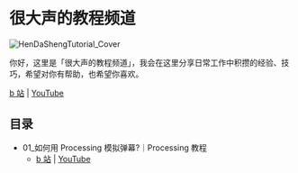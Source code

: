 
# 很大声的教程频道
![HenDaShengTutorial_Cover](https://user-images.githubusercontent.com/20842136/137672614-39ccd3d8-7655-48a3-9c75-5f96514be5d4.png)

你好，这里是「很大声的教程频道」，我会在这里分享日常工作中积攒的经验、技巧，希望对你有帮助，也希望你喜欢。

[b 站](https://space.bilibili.com/25994604?spm_id_from=333.788.b_765f7570696e666f.2) | [YouTube](https://www.youtube.com/channel/UCbNta62FKZgKpnwnsjRq-dg)

## 目录
* 01_如何用 Processing 模拟弹幕?｜Processing 教程
    * [b 站](https://www.bilibili.com/video/BV13P4y1b7dT?spm_id_from=444.41.0.0) | [YouTube](https://www.youtube.com/watch?v=t7mOZxQOEAk&t=9s)